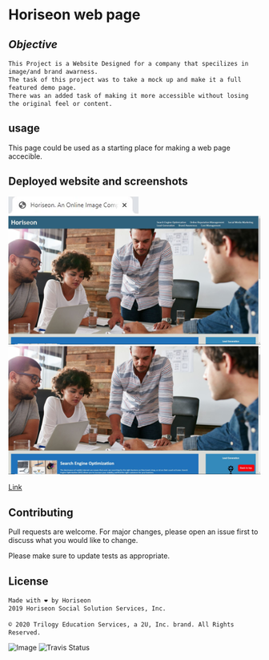 # Horiseon web page

## *Objective* 

    This Project is a Website Designed for a company that specilizes in image/and brand awarness.
    The task of this project was to take a mock up and make it a full featured demo page.
    There was an added task of making it more accessible without losing the original feel or content.

## usage 
This page could be used as a starting place for making a web page accecible.

## Deployed website and screenshots
![Image](images/title.JPG "website title")
![Image](images/screen1.JPG "screenshot 1")
![Image](images/screen2.JPG "screenshot 2")

[Link](https://rickycohen88.github.io/CodeRefractor/)

 ## Contributing
Pull requests are welcome. For major changes, please open an issue first to discuss what you would like to change.

Please make sure to update tests as appropriate.


## License

    Made with ❤️️ by Horiseon
    2019 Horiseon Social Solution Services, Inc.
    
    © 2020 Trilogy Education Services, a 2U, Inc. brand. All Rights Reserved.


   ![Image](https://img.shields.io/badge/javascript-yup-brightgreen)
   ![Travis Status](https://img.shields.io/travis/:rickycohen88/:CodeRefractor)